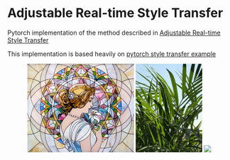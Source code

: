 # Adjustable Real-time Style Transfer

Pytorch implementation of the method described in [Adjustable Real-time Style Transfer](https://arxiv.org/pdf/1811.08560.pdf)

This implementation is based heavily on [pytorch style transfer example](https://github.com/pytorch/examples/tree/master/fast_neural_style)

<p align="center">
    <img src="images/style-images/mosaic.jpg" height="200px">
    <img src="images/content-images/plant.jpg" height="200px">
    <img src="images/output-images/plant-mosaic.gif" height="440px">
</p>